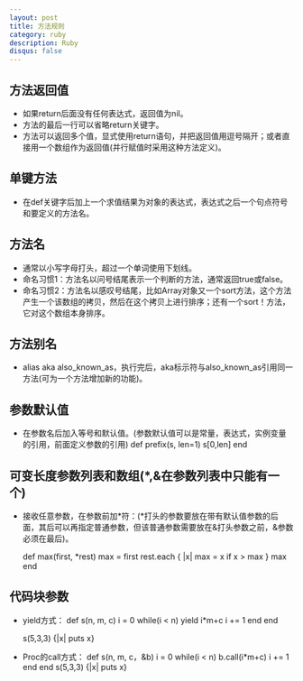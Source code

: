 ```yaml
---
layout: post
title: 方法规则
category: ruby
description: Ruby
disqus: false
---
```


## 方法返回值
* 如果return后面没有任何表达式，返回值为nil。
* 方法的最后一行可以省略return关键字。
* 方法可以返回多个值，显式使用return语句，并把返回值用逗号隔开；或者直接用一个数组作为返回值(并行赋值时采用这种方法定义)。


## 单键方法
* 在def关键字后加上一个求值结果为对象的表达式，表达式之后一个句点符号和要定义的方法名。


## 方法名
* 通常以小写字母打头，超过一个单词使用下划线。
* 命名习惯1：方法名以问号结尾表示一个判断的方法，通常返回true或false。
* 命名习惯2：方法名以感叹号结尾，比如Array对象又一个sort方法，这个方法产生一个该数组的拷贝，然后在这个拷贝上进行排序；还有一个sort！方法，它对这个数组本身排序。


## 方法别名
* alias aka also_known_as，执行完后，aka标示符与also_known_as引用同一方法(可为一个方法增加新的功能)。


## 参数默认值
* 在参数名后加入等号和默认值。(参数默认值可以是常量，表达式，实例变量的引用，前面定义参数的引用)
	def prefix(s, len=1)
		s[0,len]
	end


## 可变长度参数列表和数组(*,&在参数列表中只能有一个)
* 接收任意参数，在参数前加*符：(*打头的参数要放在带有默认值参数的后面，其后可以再指定普通参数，但该普通参数需要放在&打头参数之前，&参数必须在最后)。

	def max(first, *rest)
		max = first
		rest.each { |x| max = x if x > max }
		max
	end



## 代码块参数
* yield方式：
	def s(n, m, c)
		i = 0
		while(i < n)
			yield i*m+c
			i += 1
		end
	end

	s(5,3,3) {|x| puts x}
* Proc的call方式：
	def s(n, m, c，&b)
		i = 0
		while(i < n)
			b.call(i*m+c)
			i += 1
		end
	end
	s(5,3,3) {|x| puts x}

